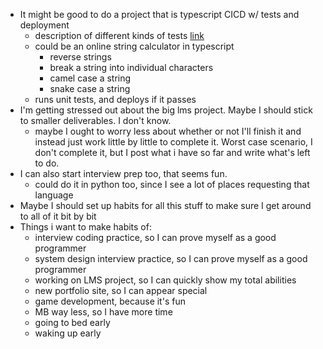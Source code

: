 - It might be good to do a project that is typescript CICD w/ tests and deployment
	- description of different kinds of tests [link](https://stackoverflow.com/a/859592)
	- could be an online string calculator in typescript
		- reverse strings
		- break a string into individual characters
		- camel case a string
		- snake case a string
	- runs unit tests, and deploys if it passes
- I'm getting stressed out about the big lms project. Maybe I should stick to smaller deliverables. I don't know.
	- maybe I ought to worry less about whether or not I'll finish it and instead just work little by little to complete it. Worst case scenario, I don't complete it, but I post what i have so far and write what's left to do.
- I can also start interview prep too, that seems fun.
	- could do it in python too, since I see a lot of places requesting that language
- Maybe I should set up habits for all this stuff to make sure I get around to all of it bit by bit
- Things i want to make habits of:
	- interview coding practice, so I can prove myself as a good programmer
	- system design interview practice, so I can prove myself as a good programmer
	- working on LMS project, so I can quickly show my total abilities
	- new portfolio site, so I can appear special
	- game development, because it's fun
	- MB way less, so I have more time
	- going to bed early
	- waking up early
